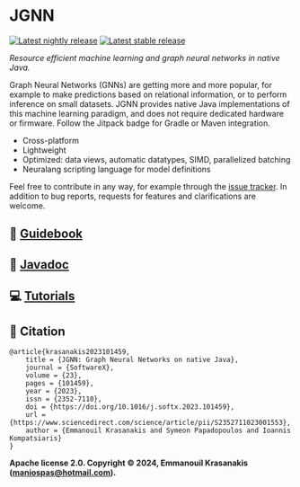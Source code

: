 # JGNN 

[![Latest nightly release](https://jitpack.io/v/MKLab-ITI/JGNN.svg)](https://jitpack.io/#MKLab-ITI/JGNN) [![Latest stable release](https://img.shields.io/badge/JAR-1.2.0%20stable-red)](https://github.com/MKLab-ITI/JGNN/releases/latest) 

*Resource efficient machine learning and graph neural networks in native Java.*

Graph Neural Networks (GNNs) are getting more and more popular, for example to
make predictions based on relational information, or to perform inference
on small datasets. JGNN provides native Java implementations of this machine
learning paradigm, and does not require dedicated hardware or firmware.
Follow the Jitpack badge for Gradle or Maven integration.

* Cross-platform
* Lightweight
* Optimized: data views, automatic datatypes, SIMD, parallelized batching
* Neuralang scripting language for model definitions

Feel free to contribute in any way, for example through the [issue tracker](https://github.com/MKLab-ITI/JGNN/issues). In addition to bug reports, 
requests for features and clarifications are welcome.


## :rocket: [Guidebook](https://mklab-iti.github.io/JGNN/)

## :dart: [Javadoc](https://mklab-iti.github.io/JGNN/javadoc/)

## :computer: [Tutorials](tutorials/README.md)

## :notebook: Citation

```
@article{krasanakis2023101459,
	title = {JGNN: Graph Neural Networks on native Java},
	journal = {SoftwareX},
	volume = {23},
	pages = {101459},
	year = {2023},
	issn = {2352-7110},
	doi = {https://doi.org/10.1016/j.softx.2023.101459},
	url = {https://www.sciencedirect.com/science/article/pii/S2352711023001553},
	author = {Emmanouil Krasanakis and Symeon Papadopoulos and Ioannis Kompatsiaris}
}
```


**Apache license 2.0. Copyright © 2024, Emmanouil Krasanakis (maniospas@hotmail.com).** 
